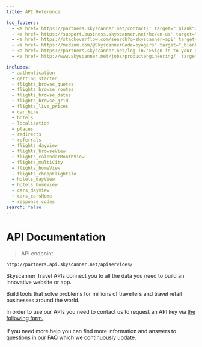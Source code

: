 ```yaml
---
title: API Reference

toc_footers:
  - <a href='https://partners.skyscanner.net/contact/' target="_blank">Request API key</a>
  - <a href='https://support.business.skyscanner.net/hc/en-us' target="_blank">Find answers in our FAQ</a>
  - <a href='https://stackoverflow.com/search?q=skyscanner+api' target="_blank">Ask on Stack Overflow</a> 
  - <a href='https://medium.com/@SkyscannerCodevoyagers' target="_blank">Follow the Code Voyagers blog</a>
  - <a href='https://partners.skyscanner.net/log-in/'>Sign in to your account</a>
  - <a href='http://www.skyscanner.net/jobs/productengineering/' target="_blank">Join the team!</a>

includes:
  - authentication
  - getting_started
  - flights_browse_quotes
  - flights_browse_routes
  - flights_browse_dates
  - flights_browse_grid
  - flights_live_prices
  - car_hire
  - hotels
  - localisation
  - places
  - redirects
  - referrals
  - flights_dayView
  - flights_browseView
  - flights_calendarMonthView
  - flights_multiCity
  - flights_homeView
  - flights_cheapFlightsTo
  - hotels_dayView
  - hotels_homeView
  - cars_dayView
  - cars_carsHome
  - response_codes
search: false
---
```


# API Documentation

> API endpoint

```shell
http://partners.api.skyscanner.net/apiservices/

```
Skyscanner Travel APIs connect you to all the data you need to build an innovative website or app.

Build tools that solve problems for millions of travellers and travel retail businesses around the world.


<aside class="notice">
In order to use our APIs you need to contact us to request an API key via <a href="https://partners.skyscanner.net/contact/" target="_blank">the following form.</a>
<br><br>
If you need more help you can find more information and answers to questions in our <a href='https://support.business.skyscanner.net/hc/en-us' target="_blank">FAQ</a> which we continuously update.
</aside>








